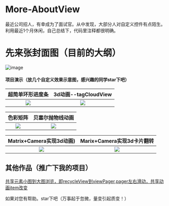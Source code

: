 # More-AboutView

最近公司招人，有幸成为了面试官。从中发现，大部分人对自定义控件有点陌生。
利用最近1个月休闲，自己总结下，代码里注释都很明确。

# 先来张封面图（目前的大纲）
![image]( https://github.com/lihangleo2/More-AboutView/blob/master/one.gif) 



#### 项目演示（放几个自定义效果示意图，感兴趣的同学star下吧）
|超简单环形进度条|3d动画--tagCloudView|
|:---:|:---:|
|![](https://github.com/lihangleo2/More-AboutView/blob/master/5%E8%B6%85%E7%AE%80%E5%8D%95%E7%8E%AF%E5%BD%A2%E8%BF%9B%E5%BA%A6%E6%9D%A1.gif)|![](https://github.com/lihangleo2/More-AboutView/blob/master/7(3d%E5%8A%A8%E7%94%BB--tagCloudView).gif)|


|色彩矩阵|贝塞尔抛物线动画|
|:---:|:---:|
|![](https://github.com/lihangleo2/More-AboutView/blob/master/8%E8%89%B2%E5%BD%A9%E7%9F%A9%E9%98%B5.gif)|![](https://github.com/lihangleo2/More-AboutView/blob/master/10.3%E8%B4%9D%E5%A1%9E%E5%B0%94%E6%8A%9B%E7%89%A9%E7%BA%BF%E5%8A%A8%E7%94%BB.gif)|



|Matrix+Camera实现3d动画)|Marix+Camera实现3d卡片翻转|
|:---:|:---:|
|![](https://github.com/lihangleo2/More-AboutView/blob/master/13.3(3d%E5%8A%A8%E7%94%BB).gif)|![](https://github.com/lihangleo2/More-AboutView/blob/master/13.4%E5%8D%A1%E7%89%87%E7%BF%BB%E8%BD%AC.gif)|




## 其他作品（推广下我的项目）
[共享元素小图到大图浏览，即recycleView到viewPager,pager左右滑动，共享动画item改变](https://github.com/lihangleo2/mPro)  


如果对您有帮助。star下吧（万事起于忽微，量变引起质变！）
